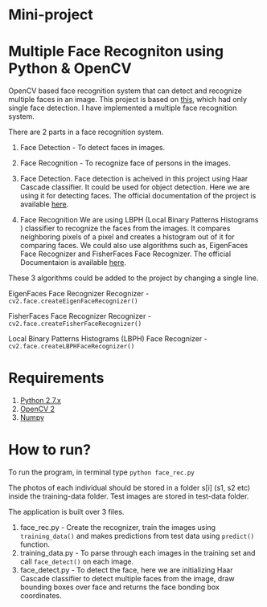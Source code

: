 # Mini-project
# Multiple Face Recogniton using Python & OpenCV

OpenCV based face recognition system that can detect and recognize multiple faces in an image. This project is based on [this](https://github.com/informramiz/opencv-face-recognition-python/), which had only single face detection. I have implemented a multiple face recognition system.

There are 2 parts in a face recognition system.
  1. Face Detection - To detect faces in images.
  2. Face Recognition - To recognize face of  persons in the images.
  
 1. Face Detection.
Face detection is acheived in this project using Haar Cascade classifier. It could be used for object detection. Here we are using it for detecting faces. The official documentation of the project is available [here](https://docs.opencv.org/3.2.0/d7/d8b/tutorial_py_face_detection.html).

 2. Face Recognition
We are using LBPH (Local Binary Patterns Histograms ) classifier to recognize the faces from the images. It compares neighboring pixels of a pixel and creates a histogram out of it for comparing faces. We could also use algorithms such as, EigenFaces Face Recognizer and FisherFaces Face Recognizer. The official Documentaion is available [here](https://docs.opencv.org/2.4.13.7/modules/contrib/doc/facerec/facerec_tutorial.html).

These 3 algorithms could be added to the project by changing a single line.

  EigenFaces Face Recognizer Recognizer - `cv2.face.createEigenFaceRecognizer()`
  
  FisherFaces Face Recognizer Recognizer - `cv2.face.createFisherFaceRecognizer()`  
  
  Local Binary Patterns Histograms (LBPH) Face Recognizer - `cv2.face.createLBPHFaceRecognizer()`

# Requirements
1. [Python 2.7.x](https://www.python.org/downloads/)
2. [OpenCV 2](https://opencv.org/releases/)
3. [Numpy](https://www.numpy.org/)

# How to run?
To run the program, in terminal type `python face_rec.py`

The photos of each individual should be stored in a folder s[i] (s1, s2 etc) inside the training-data folder.
Test images are stored in test-data folder.

The application is built over 3 files. 
  1. face_rec.py - Create the recognizer, train the images using `training_data()` and makes predictions from test data using `predict()` function.
  2. training_data.py - To parse through each images in the training set and call `face_detect()` on each image.
  3. face_detect.py - To detect the face, here we are initializing Haar Cascade classifier to detect multiple faces from the image, draw bounding boxes over face and returns the face bonding box coordinates.

